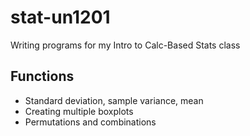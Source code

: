 # stat-un1201
Writing programs for my Intro to Calc-Based Stats class

## Functions
- Standard deviation, sample variance, mean
- Creating multiple boxplots
- Permutations and combinations

